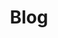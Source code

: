 ---
title: Blog
summary: 

reading_time: false  # Show estimated reading time?
share: false  # Show social sharing links?
profile: true  # Show author profile?
comments: false  # Show comments?
# cms_exclude: true

# View.
#   1 = List
#   2 = Compact
#   3 = Card
view: 3

# Optional header image (relative to `static/media/` folder).
header:
  caption: ''
  image: ''
# sections:
#   - block: about.avatar
#     content:
#       # Choose a user profile to display (a folder name within `content/authors/`)
#       username: admin
#       # Override your bio text from `authors/admin/_index.md`?
#       text: sdfafasfd

---